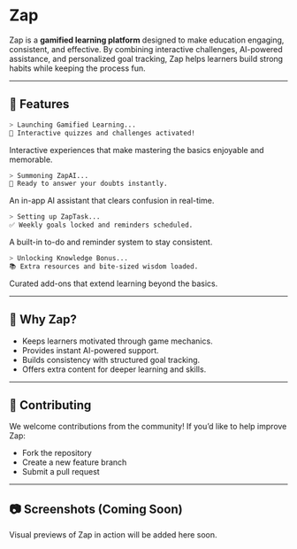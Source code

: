 # Zap

Zap is a **gamified learning platform** designed to make education engaging, consistent, and effective. By combining interactive challenges, AI-powered assistance, and personalized goal tracking, Zap helps learners build strong habits while keeping the process fun.

---

## 🚀 Features

```bash
> Launching Gamified Learning...
🧩 Interactive quizzes and challenges activated!
```

Interactive experiences that make mastering the basics enjoyable and memorable.

```bash
> Summoning ZapAI...
🤖 Ready to answer your doubts instantly.
```

An in-app AI assistant that clears confusion in real-time.

```bash
> Setting up ZapTask...
✅ Weekly goals locked and reminders scheduled.
```

A built-in to-do and reminder system to stay consistent.

```bash
> Unlocking Knowledge Bonus...
📚 Extra resources and bite-sized wisdom loaded.
```

Curated add-ons that extend learning beyond the basics.

---

## 🎯 Why Zap?

* Keeps learners motivated through game mechanics.
* Provides instant AI-powered support.
* Builds consistency with structured goal tracking.
* Offers extra content for deeper learning and skills.

---

## 🤝 Contributing

We welcome contributions from the community! If you’d like to help improve Zap:

* Fork the repository
* Create a new feature branch
* Submit a pull request

---

## 📷 Screenshots (Coming Soon)

Visual previews of Zap in action will be added here soon.
